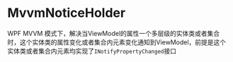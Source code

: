 # MvvmNoticeHolder
WPF MVVM 模式下，解决当ViewModel的属性一个多层级的实体类或者集合时，这个实体类的属性变化或者集合内元素变化通知到ViewModel，前提是这个实体类或者集合内元素均实现了`INotifyPropertyChanged`接口
